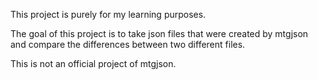 This project is purely for my learning purposes.

The goal of this project is to take json files that were created by mtgjson and compare the differences between two different files.

This is not an official project of mtgjson.
